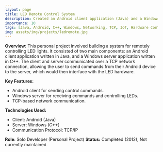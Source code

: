 ```yaml
---
layout: page
title: LED Remote Control System
description: Created an Android client application (Java) and a Windows server (C++) to remotely control LED lights via TCP.
importance: 10
tags: [Java, Android, C++, Windows, Networking, TCP, IoT, Hardware Control, Client-Server]
img: assets/img/projects/ledremote.jpg
---
```


**Overview:**
This personal project involved building a system for remotely controlling LED lights. It consisted of two main components: an Android client application written in Java, and a Windows server application written in C++. The client and server communicated over a TCP network connection, allowing the user to send commands from their Android device to the server, which would then interface with the LED hardware.

**Key Features:**
*   Android client for sending control commands.
*   Windows server for receiving commands and controlling LEDs.
*   TCP-based network communication.

**Technologies Used:**
*   Client: Android (Java)
*   Server: Windows (C++)
*   Communication Protocol: TCP/IP

**Role:** Solo Developer (Personal Project)
**Status:** Completed (2012), Not currently maintained.
